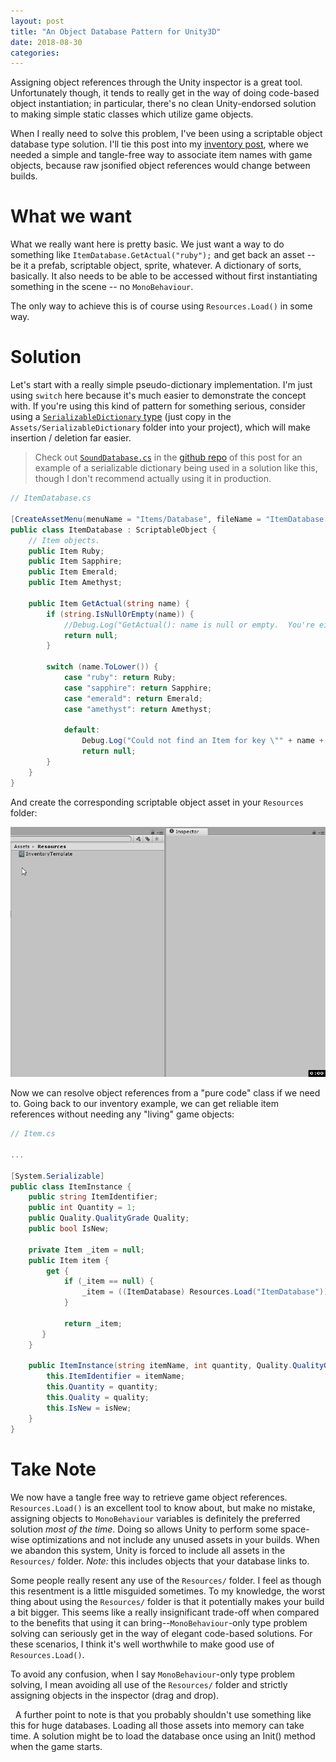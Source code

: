 ```yaml
---
layout: post
title: "An Object Database Pattern for Unity3D"
date: 2018-08-30
categories:
---
```

Assigning object references through the Unity inspector is a great tool.  Unfortunately though, it tends to really get in the way of doing code-based object instantiation; in particular, there's no clean Unity-endorsed solution to making simple static classes which utilize game objects.

When I really need to solve this problem, I've been using a scriptable object database type solution.  I'll tie this post into my [inventory post](https://toqoz.svbtle.com/a-unity-inventory-system-that-actually-works), where we needed a simple and tangle-free way to associate item names with game objects, because raw jsonified object references would change between builds.

# What we want
What we really want here is pretty basic.  We just want a way to do something like `ItemDatabase.GetActual("ruby");` and get back an asset -- be it a prefab, scriptable object, sprite, whatever.  A dictionary of sorts, basically.  It also needs to be able to be accessed without first instantiating something in the scene -- no `MonoBehaviour`.

The only way to achieve this is of course using `Resources.Load()` in some way.

# Solution
Let's start with a really simple pseudo-dictionary implementation.  I'm just using `switch` here because it's much easier to demonstrate the concept with.  If you're using this kind of pattern for something serious, consider using a [`SerializableDictionary` type](https://github.com/azixMcAze/Unity-SerializableDictionary) (just copy in the `Assets/SerializableDictionary` folder into your project), which will make insertion / deletion far easier.

>Check out [`SoundDatabase.cs`](https://github.com/Toqozz/blog-code/blob/master/database/SoundDatabase.cs) in the [github repo](https://github.com/Toqozz/blog-code/blob/master/database) of this post for an example of a serializable dictionary being used in a solution like this, though I don't recommend actually using it in production.

```cs
// ItemDatabase.cs

[CreateAssetMenu(menuName = "Items/Database", fileName = "ItemDatabase.asset")]
public class ItemDatabase : ScriptableObject {
	// Item objects.
	public Item Ruby;
	public Item Sapphire;
	public Item Emerald;
	public Item Amethyst;
	
    public Item GetActual(string name) {
	    if (string.IsNullOrEmpty(name)) {
		    //Debug.Log("GetActual(): name is null or empty.  You're either checking an empty slot or using this function incorrectly.");
		    return null;
	    }
	    
		switch (name.ToLower()) {
			case "ruby": return Ruby;
			case "sapphire": return Sapphire;
			case "emerald": return Emerald;
			case "amethyst": return Amethyst;
			
            default: 
	            Debug.Log("Could not find an Item for key \"" + name + "\", is it typed correctly?");
	            return null;
		}
	}
}
```

And create the corresponding scriptable object asset in your `Resources` folder:

![Creating the item database](/assets/2018_creating_item_database.gif)

Now we can resolve object references from a "pure code" class if we need to.  Going back to our inventory example, we can get reliable item references without needing any "living" game objects:
```cs
// Item.cs

...

[System.Serializable]
public class ItemInstance {
    public string ItemIdentifier;
    public int Quantity = 1;
    public Quality.QualityGrade Quality;
    public bool IsNew;

    private Item _item = null;
    public Item item {
        get {
            if (_item == null) {
                _item = ((ItemDatabase) Resources.Load("ItemDatabase")).GetActual(ItemIdentifier);
            }

            return _item;
       }
    }

    public ItemInstance(string itemName, int quantity, Quality.QualityGrade quality, bool isNew) {
        this.ItemIdentifier = itemName;
        this.Quantity = quantity;
        this.Quality = quality;
        this.IsNew = isNew;
    }
}
```

# Take Note
We now have a tangle free way to retrieve game object references.  `Resources.Load()` is an excellent tool to know about, but make no mistake, assigning objects to `MonoBehaviour` variables is definitely the preferred solution *most of the time*.  Doing so allows Unity to perform some space-wise optimizations and not include any unused assets in your builds.  When we abandon this system, Unity is forced to include all assets in the  `Resources/` folder.  *Note:* this includes objects that your database links to.

Some people really resent any use of the `Resources/` folder.  I feel as though this resentment is a little misguided sometimes.  To my knowledge, the worst thing about using the `Resources/` folder is that it potentially makes your build a bit bigger.  This seems like a really insignificant trade-off when compared to the benefits that using it can bring--`MonoBehaviour`-only type problem solving can seriously get in the way of elegant code-based solutions.  For these scenarios, I think it's well worthwhile to make good use of `Resources.Load()`.

To avoid any confusion, when I say `MonoBehaviour`-only type problem solving, I mean avoiding all use of the `Resources/` folder and strictly assigning objects in the inspector (drag and drop).

&nbsp;
A further point to note is that you probably shouldn't use something like this for huge databases.  Loading all those assets into memory can take time.  A solution might be to load the database once using an Init() method when the game starts.


